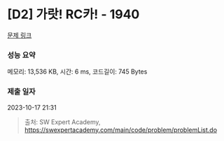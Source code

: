# [D2] 가랏! RC카! - 1940 

[문제 링크](https://swexpertacademy.com/main/code/problem/problemDetail.do?contestProbId=AV5PjMgaALgDFAUq) 

### 성능 요약

메모리: 13,536 KB, 시간: 6 ms, 코드길이: 745 Bytes

### 제출 일자

2023-10-17 21:31



> 출처: SW Expert Academy, https://swexpertacademy.com/main/code/problem/problemList.do